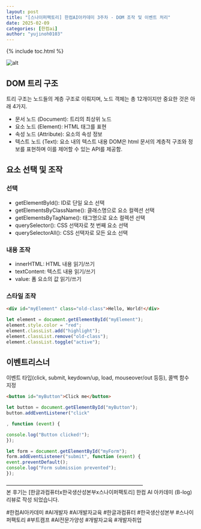 ```yaml
---
layout: post
title: "[스나이퍼팩토리] 한컴AI아카데미 3주차 - DOM 조작 및 이벤트 처리"
date: 2025-02-09
categories: [한컴ai]
author: "yujinoh0103"
---
```


{% include toc.html %}

![alt](https://yujinoh0103.github.io/assets/img/5.png)

## DOM 트리 구조

트리 구조는 노드들의 계층 구조로 이뤄지며, 노드 객체는 총 12개이지만 중요한 것은 아래 4가지.

- 문서 노드 (Document): 트리의 최상위 노드
- 요소 노드 (Element): HTML 태그를 표현
- 속성 노드 (Attribute): 요소의 속성 정보
- 텍스트 노드 (Text): 요소 내의 텍스트 내용
  DOM은 html 문서의 계층적 구조와 정보를 표현하며 이를 제어할 수 있는 API를 제공함.

## 요소 선택 및 조작

### 선택

- getElementById(): ID로 단일 요소 선택
- getElementsByClassName(): 클래스명으로 요소 컬렉션 선택
- getElementsByTagName(): 태그명으로 요소 컬렉션 선택
- querySelector(): CSS 선택자로 첫 번째 요소 선택
- querySelectorAll(): CSS 선택자로 모든 요소 선택

### 내용 조작

- innerHTML: HTML 내용 읽기/쓰기
- textContent: 텍스트 내용 읽기/쓰기
- value: 폼 요소의 값 읽기/쓰기

### 스타일 조작

```html
<div id="myElement" class="old-class">Hello, World!</div>
```

```javascript
let element = document.getElementById("myElement");
element.style.color = "red";
element.classList.add("highlight");
element.classList.remove("old-class");
element.classList.toggle("active");
```

## 이벤트리스너

이벤트 타입(click, submit, keydown/up, load, mouseover/out 등등), 콜백 함수 지정

```html
<button id="myButton">Click me</button>
```

```javascript
let button = document.getElementById("myButton");
button.addEventListener("click"

, function (event) {

console.log("Button clicked!");
});
```

```javascript
let form = document.getElementById("myForm");
form.addEventListener("submit", function (event) {
event.preventDefault();
console.log("Form submission prevented");
});
```

<div class="end">
——————————————————————————<br/>
본 후기는 [한글과컴퓨터x한국생산성본부x스나이퍼팩토리] 한컴 AI 아카데미 (B-log) 리뷰로 작성 되었습니다.

#한컴AI아카데미 #AI개발자 #AI개발자교육 #한글과컴퓨터 #한국생산성본부 #스나이퍼팩토리 #부트캠프 #AI전문가양성 #개발자교육 #개발자취업

</div>

